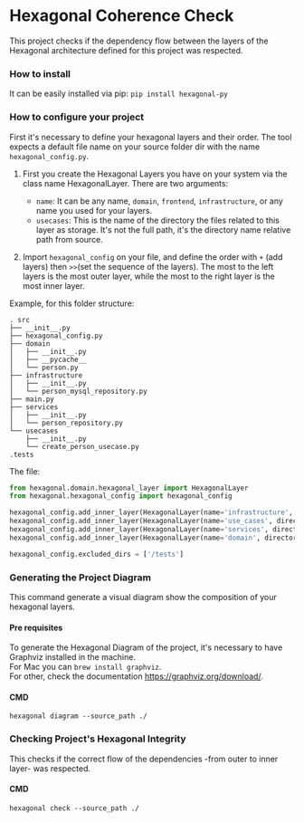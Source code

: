 # Hexagonal Coherence Check

This project checks if the dependency flow between the layers of the Hexagonal architecture defined 
for this project was respected.

### How to install

It can be easily installed via pip: `pip install hexagonal-py`

### How to configure your project

First it's necessary to define your hexagonal layers and their order.
The tool expects a default file name on your source folder dir with the name `hexagonal_config.py`.

1. First you create the Hexagonal Layers you have on your system via the class name HexagonalLayer.
There are two arguments: 
   - `name`: It can be any name, `domain`, `frontend`, `infrastructure`, or any name you used for your layers.
   - `usecases`: This is the name of the directory the files related to this layer as storage. It's not the full path, 
it's the directory name relative path from source.

2. Import `hexagonal_config` on your file, and define the order with `+` (add layers)
then `>>`(set the sequence of the layers). The most to the left layers is the most outer layer, while
the most to the right layer is the most inner layer.

Example, for this folder structure:
```
. src
├── __init__.py
├── hexagonal_config.py
├── domain
│   ├── __init__.py
│   ├── __pycache__
│   └── person.py
├── infrastructure
│   ├── __init__.py
│   └── person_mysql_repository.py
├── main.py
├── services
│   ├── __init__.py
│   └── person_repository.py
└── usecases
    ├── __init__.py
    └── create_person_usecase.py
.tests    
```
The file:

```python
from hexagonal.domain.hexagonal_layer import HexagonalLayer
from hexagonal.hexagonal_config import hexagonal_config

hexagonal_config.add_inner_layer(HexagonalLayer(name='infrastructure', directories=['/infrastructure']))
hexagonal_config.add_inner_layer(HexagonalLayer(name='use_cases', directories=['/use_cases']))
hexagonal_config.add_inner_layer(HexagonalLayer(name='services', directories=['/services']))
hexagonal_config.add_inner_layer(HexagonalLayer(name='domain', directories=['/domain']))

hexagonal_config.excluded_dirs = ['/tests']
```


### Generating the Project Diagram
This command generate a visual diagram show the composition of your hexagonal layers.

#### Pre requisites
To generate the Hexagonal Diagram of the project, it's necessary to have Graphviz installed in the machine.  
For Mac you can ``brew install graphviz``.  
For other, check the documentation https://graphviz.org/download/. 

#### CMD
`hexagonal diagram --source_path ./` 

### Checking Project's Hexagonal Integrity 
This checks if the correct flow of the dependencies -from outer to inner layer- was respected.

#### CMD
`hexagonal check --source_path ./`

